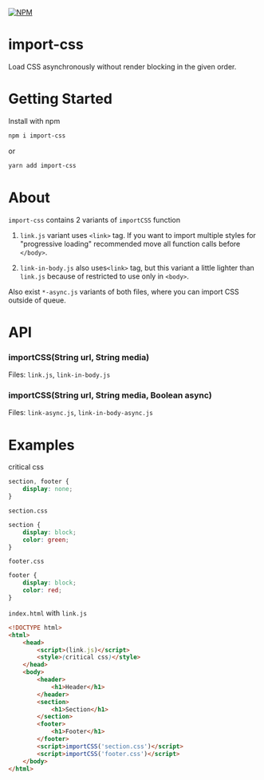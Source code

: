 [![NPM](https://nodei.co/npm/import-css.png?downloads=true&downloadRank=true&stars=true)](https://nodei.co/npm/import-css/)

# import-css

Load CSS asynchronously without render blocking in the given order.

# Getting Started

Install with npm
```bash
npm i import-css
```
or
```bash
yarn add import-css
```

# About

`import-css` contains 2 variants of `importCSS` function

1. `link.js` variant uses `<link>` tag. If you want to import multiple styles for "progressive loading" recommended move all function calls before `</body>`.

2. `link-in-body.js` also uses`<link>` tag, but this variant a little lighter than `link.js` because of restricted to use only in `<body>`.

Also exist `*-async.js` variants of both files, where you can import CSS outside of queue.

# API

### importCSS(String url, String media)

Files: `link.js`, `link-in-body.js`

### importCSS(String url, String media, Boolean async)

Files: `link-async.js`, `link-in-body-async.js`

# Examples

critical css
```css
section, footer {
	display: none;
}
```

`section.css`
```css
section {
	display: block;
	color: green;
}
```

`footer.css`
```css
footer {
	display: block;
	color: red;
}
```

`index.html` with `link.js`
```html
<!DOCTYPE html>
<html>
	<head>
		<script>(link.js)</script>
		<style>(critical css)</style>
	</head>
	<body>
		<header>
			<h1>Header</h1>
		</header>
		<section>
			<h1>Section</h1>
		</section>
		<footer>
			<h1>Footer</h1>
		</footer>
		<script>importCSS('section.css')</script>
		<script>importCSS('footer.css')</script>
	</body>
</html>
```
